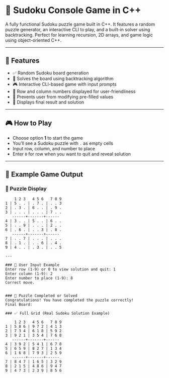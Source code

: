 # 🧩 Sudoku Console Game in C++

A fully functional Sudoku puzzle game built in C++. It features a random puzzle generator, an interactive CLI to play, and a built-in solver using backtracking. Perfect for learning recursion, 2D arrays, and game logic using object-oriented C++.

---

## 📌 Features

- ✅ Random Sudoku board generation
- 🧠 Solves the board using backtracking algorithm
- 🎮 Interactive CLI-based game with input prompts
- 🧾 Row and column numbers displayed for user-friendliness
- 🚫 Prevents user from modifying pre-filled values
- 🏁 Displays final result and solution

---

## 🎮 How to Play

- Choose option **1** to start the game
- You’ll see a Sudoku puzzle with `.` as empty cells
- Input row, column, and number to place
- Enter `0` for row when you want to quit and reveal solution

---

## 🧪 Example Game Output

### 🧾 Puzzle Display

```text
    1 2 3   4 5 6   7 8 9
1 | 5 . . | . 7 . | . . 3
2 | . 3 . | 6 . . | . 9 .
3 | . . . | . . . | 7 . .
   ------+-------+------
4 | 3 . . | 5 . . | 6 . .
5 | . . 9 | . . . | 2 . .
6 | . 6 . | . . 3 | . 8 .
   ------+-------+------
7 | . . 7 | . . . | . . .
8 | . 1 . | . . 6 | . 4 .
9 | 4 . . | . 3 . | . . 5

---

### 🎯 User Input Example
Enter row (1-9) or 0 to view solution and quit: 1
Enter column (1-9): 2
Enter number to place (1-9): 8
Correct move.


### 🏁 Puzzle Completed or Solved
Congratulations! You have completed the puzzle correctly!
Final Board:

### ✅ Full Grid (Real Sudoku Solution Example)

    1 2 3   4 5 6   7 8 9
1 | 5 8 6 | 9 7 2 | 4 1 3
2 | 7 3 4 | 6 1 8 | 5 9 2
3 | 9 2 1 | 3 5 4 | 7 6 8
   ------+-------+------
4 | 3 9 2 | 5 4 1 | 6 7 8
5 | 6 5 9 | 8 2 7 | 1 3 4
6 | 1 6 8 | 7 9 3 | 2 5 9
   ------+-------+------
7 | 8 4 7 | 1 6 5 | 3 2 9
8 | 2 1 5 | 4 8 6 | 9 4 7
9 | 4 7 3 | 2 3 9 | 8 5 6
